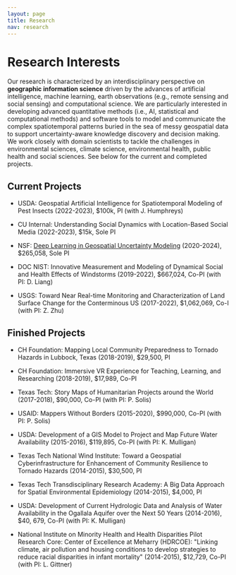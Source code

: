 ```yaml
---
layout: page
title: Research
nav: research
---
```


<!--<div class="col-xs-12 col-md-12 resobj" markdown="1"> -->

# Research Interests

Our research is characterized by an interdisciplinary perspective on
**geographic information science** driven by the advances of artificial
intelligence, machine learning, earth observations (e.g., remote sensing
and social sensing) and computational science. We are particularly
interested in developing advanced quantitative methods (i.e., AI,
statistical and computational methods) and software tools to model and
communicate the complex spatiotemporal patterns buried in the sea of messy
geospatial data to support uncertainty-aware knowledge discovery and
decision making. We work closely with domain scientists to tackle the
challenges in environmental sciences, climate science, environmental
health, public health and social sciences. See below for the current and
completed projects.

<!--Particularly, we focus on the development of statistical and
computational methodologies for (a) integrating **heterogeneous sources of
geographic information** (e.g., incompatible scales) for geographic
analysis; (b) characterizing and modeling **complex spatiotemporal
patterns** in geographic phenomena and processes; (c) characterizing and
modeling **spatiotemporal bias and uncertainty** of geographic information
and the associated impacts; (d) addressing the **computing challenges**
when the data scale and model complexity increase dramatically; and (e)
building geospatial-enabled **cyberinfrastructure** for domain scientists.
-->


<!--</div> -->

<!--<div class="col-xs-12 col-md-12 resobj" markdown="1"> -->

## Current Projects 

+ USDA:  Geospatial Artificial Intelligence for Spatiotemporal Modeling of Pest Insects (2022-2023), $100k, PI (with J. Humphreys)

+ CU Internal:  Understanding Social Dynamics with Location-Based Social Media (2022-2023), $15k, Sole PI

+ NSF:  [Deep Learning in Geospatial Uncertainty Modeling](https://www.nsf.gov/awardsearch/showAward?AWD_ID=2026331&HistoricalAwards=false) (2020-2024), $265,058, Sole PI

+ DOC NIST: Innovative Measurement and Modeling of Dynamical Social and Health Effects of Windstorms (2019-2022), $667,024, Co-PI (with PI: D. Liang)

+ USGS: Toward Near Real-time Monitoring and Characterization of Land Surface Change for the Conterminous US (2017-2022), $1,062,069, Co-I (with PI: Z. Zhu)


## Finished Projects 

+ CH Foundation: Mapping Local Community Preparedness to Tornado Hazards in Lubbock, Texas (2018-2019), $29,500, PI

+ CH Foundation: Immersive VR Experience for Teaching, Learning, and Researching (2018-2019), $17,989, Co-PI

+ Texas Tech: Story Maps of Humanitarian Projects around the World (2017-2018), $90,000, Co-PI (with PI: P. Solis)

+ USAID: Mappers Without Borders (2015-2020), $990,000, Co-PI (with PI: P. Solis)

+ USDA: Development of a GIS Model to Project and Map Future Water Availability (2015-2016), $119,895, Co-PI (with PI: K. Mulligan)

+ Texas Tech National Wind Institute: Toward a Geospatial Cyberinfrastructure for Enhancement of Community Resilience to Tornado Hazards (2014-2015), $30,500, PI 

+ Texas Tech Transdisciplinary Research Academy: A Big Data Approach for Spatial Environmental Epidemiology (2014-2015), $4,000, PI

+ USDA: Development of Current Hydrologic Data and Analysis of Water Availability in the Ogallala Aquifer over the Next 50 Years (2014-2016), $40, 679, Co-PI (with PI: K. Mulligan)

+ National Institute on Minority Health and Health Disparities Pilot Research Core: Center of Excellence at Meharry (HDRCOE): "Linking climate, air pollution and housing conditions to develop strategies to reduce racial disparities in infant mortality" (2014-2015), $12,729, Co-PI (with PI: L. Gittner)

<!--</div> -->
